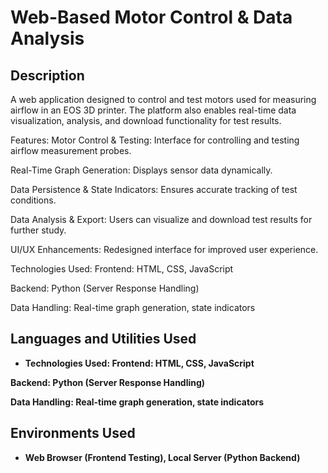 <h1>Web-Based Motor Control & Data Analysis</h1>

<h2>Description</h2>
A web application designed to control and test motors used for measuring airflow in an EOS 3D printer. The platform also enables real-time data visualization, analysis, and download functionality for test results.

Features:
Motor Control & Testing: Interface for controlling and testing airflow measurement probes.

Real-Time Graph Generation: Displays sensor data dynamically.

Data Persistence & State Indicators: Ensures accurate tracking of test conditions.

Data Analysis & Export: Users can visualize and download test results for further study.

UI/UX Enhancements: Redesigned interface for improved user experience.

Technologies Used:
Frontend: HTML, CSS, JavaScript

Backend: Python (Server Response Handling)

Data Handling: Real-time graph generation, state indicators
<br />


<h2>Languages and Utilities Used</h2>

- <b>Technologies Used:
Frontend: HTML, CSS, JavaScript

Backend: Python (Server Response Handling)

Data Handling: Real-time graph generation, state indicators</b>

<h2>Environments Used </h2>

- <b>Web Browser (Frontend Testing), Local Server (Python Backend)</b> 
